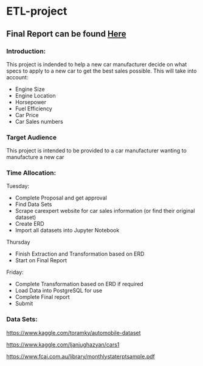# ETL-project

## Final Report can be found [Here](report.md)

### Introduction:

This project is indended to help a new car manufacturer decide on what specs to apply to a new car to get the best sales possible. This will take into account:
 - Engine Size
 - Engine Location
 - Horsepower
 - Fuel Efficiency
 - Car Price
 - Car Sales numbers
### Target Audience
This project is intended to be provided to a car manufacturer wanting to manufacture a new car
### Time Allocation:

Tuesday:
 - Complete Proposal and get approval
 - Find Data Sets
 - Scrape carexpert website for car sales information (or find their original dataset)
 - Create ERD
 - Import all datasets into Jupyter Notebook

Thursday
 - Finish Extraction and Transformation based on ERD
 - Start on Final Report

Friday:
 - Complete Transformation based on ERD if required
 - Load Data into PostgreSQL for use
 - Complete Final report
 - Submit

### Data Sets:
https://www.kaggle.com/toramky/automobile-dataset

https://www.kaggle.com/ljanjughazyan/cars1

https://www.fcai.com.au/library/monthlystaterptsample.pdf

